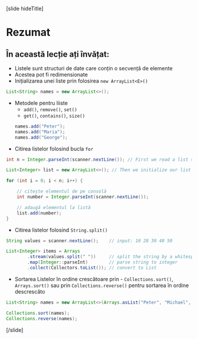 [slide hideTitle]
# Rezumat

## În această lecție ați învățat:
- Listele sunt structuri de date care conțin o secvență de elemente
- Acestea pot fi redimensionate
- Inițializarea unei liste prin folosirea `new ArrayList<E>()`
``` java
List<String> names = new ArrayList<>();
```
- Metodele pentru liiste
    - `add()`, `remove()`, `set()`
    - `get()`, `contains()`, `size()`
    ``` java
    names.add("Peter");
   names.add("Maria");
   names.add("George");
    ```
- Citirea listelor folosind bucla `for`

``` java
int n = Integer.parseInt(scanner.nextLine()); // First we read a list size
```

``` java
List<Integer> list = new ArrayList<>(); // Then we initialize our list
```

``` java
for (int i = 0; i < n; i++) { 

    // citește elementul de pe consolă      
    int number = Integer.parseInt(scanner.nextLine()); 

    // adaugă elementul la listă        
    list.add(number); 
}
```
- Citirea listelor folosind `String.split()`

``` java
String values = scanner.nextLine();    // input: 10 20 30 40 50

List<Integer> items = Arrays
        .stream(values.split(" "))     // split the string by a whitespace
        .map(Integer::parseInt)        // parse string to integer
        .collect(Collectors.toList()); // convert to List
```

- Sortarea Listelor în ordine crescătoare prin - `Collections.sort()`, `Arrays.sort()` sau prin  `Collections.reverse()` pentru sortarea în ordine descrescăto

```java
List<String> names = new ArrayList<>(Arrays.asList("Peter", "Michael", "George", "Victor", "John", "Alexander"));

Collections.sort(names);
Collections.reverse(names);
```

[/slide]


